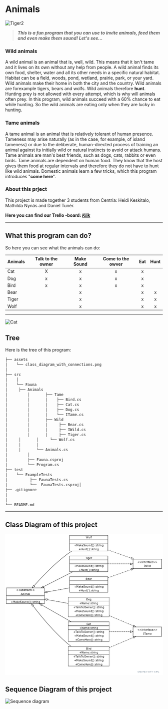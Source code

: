 # Animals

![Tiger2](https://upload.wikimedia.org/wikipedia/commons/0/06/Makari_the_Tiger.jpg)

>_**This is a fun program that you can use to invite animals, feed them and even make them sound!  Let's see...**_

### Wild animals
A wild animal is an animal that is, well, wild. This means that it isn't tame and it lives on its own without any help from people. A wild animal finds its own food, shelter, water and all its other needs in a specific natural habitat. Habitat can be a field, woods, pond, wetland, prairie, park, or your yard. Wild animals make their home in both the city and the country. Wild animals are forexample tigers, bears and wolfs.
Wild animals therefore **hunt**. Hunting prey is not allowed with every attempt, which is why will animals often prey. In this program, wild animals succeed with a 60% chance to eat while hunting. So the wild animals are eating only when they are lucky in hunting.

### Tame animals
A tame animal is an animal that is relatively tolerant of human presence. Tameness may arise naturally (as in the case, for example, of island tameness) or due to the deliberate, human-directed process of training an animal against its initially wild or natural instincts to avoid or attack humans. Tame animals are man's best friends, such as dogs, cats, rabbits or even birds. Tame animals are dependent on human food. They know that the host gives them food at regular intervals and therefore they do not have to hunt like wild animals. Domestic animals learn a few tricks, which this program introduces "**come here**".

### About this prject
This project is made together 3 students from Centria: Heidi Keskitalo, Mathilda Nynäs and Daniel Tunér.

**Here you can find our Trello -board:
[*Klik*](https://trello.com/b/7vo5ac4i/team-fashionablylate)**


___
## What this program can do?

So here you can see what the animals can do:

|**Animals**|**Talk to the owner**|**Make Sound**|**Come to the owver**|**Eat**|**Hunt**|
| ----------|:-------------------:|:------------:|:-------------------:|:-----:|:------:|
|  Cat      |   X                 |    x         |       x             |  x    |        |
|  Dog      |   x                 |    x         |       x             |  x    |        |
|  Bird     |  x                  |  x           |  x                  |  x    |        |
|  Bear     |                     |  x           |                     |   x   |       x|
| Tiger     |                     |  x           |                     |    x  |       x|
| Wolf      |                     |  x           |                     |     x |       x|

___

![Cat](https://i.imgur.com/9oGgtUg.jpg)

## Tree

Here is the tree of this program:

```
├── assets
│    └── class_diagram_with_connections.png
│ 
├── src
│    │
│    └── Fauna    
│	  ├── Animals
│         │       ├── Tame
│         │       │    ├── Bird.cs
│         │       │    ├── Cat.cs
│         │       │    ├── Dog.cs
│         │       │    └── ITame.cs
│         │       ├── Wild
│         │       │     ├── Bear.cs
│         │       │     ├── IWild.cs
│         │       │     ├── Tiger.cs
│	  │       │     └── Wolf.cs
│	  │       │ 
│	  │       └── Animals.cs 
│         │            
│         ├── Fauna.csproj
│         └── Program.cs
├── test
│    └── ExampleTests
│          ├── FaunaTests.cs
│          └──  FaunaTests.csproj│    
├── .gitignore         
│
│
└── README.md
```
____

## Class Diagram of this project

![Class Diagram](https://github.com/FashionablyLateSOFTK/Csharp-exercise/blob/master/assets/class_diagram_with_conections.png
)

## Sequence Diagram of this project

![Sequence diagram](https://github.com/FashionablyLateSOFTK/Csharp-exercise/blob/master/assets/sequense_diagram)

